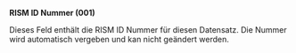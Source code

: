 **RISM ID Nummer (001)**

Dieses Feld enthält die RISM ID Nummer für diesen Datensatz. Die Nummer wird automatisch vergeben und kan nicht geändert werden.